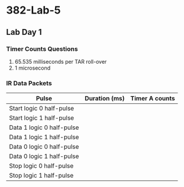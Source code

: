 # 382-Lab-5
## Lab Day 1
### Timer Counts Questions
1) 65.535 milliseconds per TAR roll-over
2) 1 microsecond
### IR Data Packets
| Pulse                         | Duration (ms) | Timer A counts |
| ----------------------------- | ------------- | -------------- | 
|   Start logic 0 half-pulse    |               |                |
|   Start logic 1 half-pulse    |               |                |
|   Data 1 logic 0 half-pulse   |               |                | 
|   Data 1 logic 1 half-pulse   |               |                | 
|   Data 0 logic 0 half-pulse   |               |                |
|   Data 0 logic 1 half-pulse   |               |                | 
|   Stop logic 0 half-pulse     |               |                |
|   Stop logic 1 half-pulse     |               |                | 
